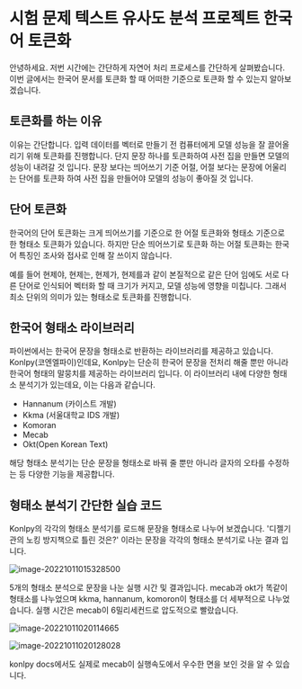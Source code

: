 # 시험 문제 텍스트 유사도 분석 프로젝트 한국어 토큰화 

안녕하세요. 저번 시간에는 간단하게 자연어 처리 프로세스를 간단하게 살펴봤습니다. 이번 글에서는 한국어 문서를 토큰화 할 때 어떠한 기준으로 토큰화 할 수 있는지 알아보겠습니다. 





## 토큰화를 하는 이유

이유는 간단합니다. 입력 데이터를 벡터로 만들기 전 컴퓨터에게 모델 성능을 잘 끌어올리기 위해 토큰화를 진행합니다. 단지 문장 하나를 토큰화하여 사전 집을 만들면 모델의 성능이 내려갈 것 입니다. 문장 보다는 띄어쓰기 기준 어절, 어절 보다는 문장에 어울리는 단어를 토큰화 하여 사전 집을 만들어야 모델의 성능이 좋아질 것 입니다. 





## 단어 토큰화

한국어의 단어 토큰화는 크게 띄어쓰기를 기준으로 한 어절 토큰화와 형태소 기준으로 한 형태소 토큰화가 있습니다. 하지만 단순 띄어쓰기로 토큰화 하는 어절 토큰화는 한국어 특징인 조사와 접사로 인해 잘 쓰이지 않습니다. 

예를 들어 현제야, 현제는, 현제가, 현제를과 같이 본질적으로 같은 단어 임에도 서로 다른 단어로 인식되어 벡터화 할 때 크기가 커지고, 모델 성능에 영향을 미칩니다.  그래서 최소 단위의 의미가 있는 형태소로 토큰화를 진행합니다. 



### 

## 한국어 형태소 라이브러리

파이썬에서는 한국어 문장을 형태소로 반환하는 라이브러리를 제공하고 있습니다. Konlpy(코엔엘파이)인데요, Konlpy는 단순히 한국어 문장을 전처리 해줄 뿐만 아니라 한국어 형태의 말뭉치를 제공하는 라이브러리 입니다. 이 라이브러리 내에 다양한 형태소 분석기가 있는데요, 이는 다음과 같습니다. 

* Hannanum (카이스트 개발)
* Kkma (서울대학교 IDS 개발)
* Komoran 
* Mecab
* Okt(Open Korean Text)

해당 형태소 분석기는 단순 문장을 형태소로 바꿔 줄 뿐만 아니라 글자의 오타를 수정하는 등 다양한 기능을 제공합니다. 





## 형태소 분석기 간단한 실습 코드 

Konlpy의 각각의 형태소 분석기를 로드해 문장을 형태소로 나누어 보겠습니다. '디젤기관의 노킹 방지책으로 틀린 것은?' 이라는 문장을 각각의 형태소 분석기로 나눈 결과 입니다. 

![image-20221011015328500](C:\Users\ck12q\AppData\Roaming\Typora\typora-user-images\image-20221011015328500.png)



5개의 형태소 분석으로 문장을 나눈 실행 시간 및 결과입니다.  mecab과 okt가 똑같이 형태소를 나누었으며 kkma, hannanum, komoron이 형태소를 더 세부적으로 나누었습니다. 실행 시간은 mecab이 6밀리세컨드로 압도적으로 빨랐습니다. 



![image-20221011020114665](C:\Users\ck12q\AppData\Roaming\Typora\typora-user-images\image-20221011020114665.png)

![image-20221011020128028](C:\Users\ck12q\AppData\Roaming\Typora\typora-user-images\image-20221011020128028.png)



konlpy docs에서도 실제로 mecab이 실행속도에서 우수한 면을 보인 것을 알 수 있습니다. 





